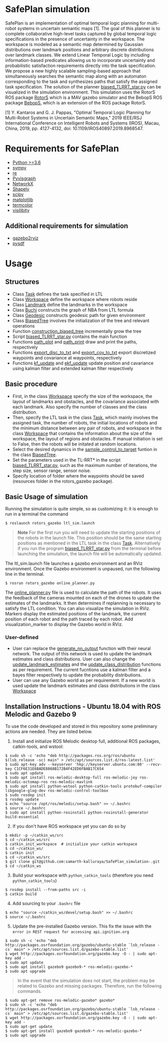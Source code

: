 # SafePlan simulation

SafePlan is an implementation of optimal temporal logic planning for multi-robot systems in uncertain semantic maps [1]. The goal of this planner is to complete collaborative high-level tasks captured by global temporal logic specifications in the presence of uncertainty in the workspace. The workspace is modeled as a semantic map determined by Gaussian distributions over landmark positions and arbitrary discrete distributions over landmark classes. We extend Linear Temporal Logic by including information-based predicates allowing us to incorporate uncertainty and probabilistic satisfaction requirements directly into the task specification. We propose a new highly scalable sampling-based approach that simultaneously searches the semantic map along with an automaton corresponding to the task and synthesizes paths that satisfy the assigned task specification. 
The solution of the planner [biased_TLRRT_star.py](rotors_simulator/rotors_gazebo/scripts/biased_TLRRT_star.py) can be visualized in the simulation environment. This simulation 
uses the RotorS ROS package [RotorS](https://github.com/ethz-asl/rotors_simulator) which is a MAV gazebo simulator and the BebopS ROS package 
[BebopS](https://github.com/gsilano/BebopS), which is an extension of the ROS package RotorS.


[1] Y. Kantaros and G. J. Pappas, "Optimal Temporal Logic Planning for Multi-Robot Systems in Uncertain Semantic Maps," 2019 IEEE/RSJ International Conference on Intelligent Robots and Systems (IROS), Macau, China, 2019, pp. 4127-4132, doi: 10.1109/IROS40897.2019.8968547.


# Requirements for SafePlan
* [Python >=3.6](https://www.python.org/downloads/)
* [sympy](https://www.sympy.org/en/index.html)
* [re]()
* [Pyvisgraph](https://github.com/TaipanRex/pyvisgraph)
* [NetworkX](https://networkx.github.io)
* [Shapely](https://github.com/Toblerity/Shapely)
* [scipy](https://www.scipy.org)
* [matplotlib](https://matplotlib.org)
* [termcolor](https://pypi.org/project/termcolor/)
* [visilibity](https://github.com/tsaoyu/PyVisiLibity)

## Additional requirements for simulation
* [gazebo2rviz](https://github.com/andreasBihlmaier/gazebo2rviz)
* [pysdf](https://github.com/andreasBihlmaier/pysdf.git)

# Usage
## Structures
* Class [Task](rotors_simulator/rotors_gazebo/scripts/task.py) defines the task specified in LTL
* Class [Workspace](rotors_simulator/rotors_gazebo/scripts/workspace.py) define the workspace where robots reside
* Class [Landmark](rotors_simulator/rotors_gazebo/scripts/workspace.py) define the landmarks in the workspace
* Class [Buchi](rotors_simulator/rotors_gazebo/scripts/buchi_parse.py) constructs the graph of NBA from LTL formula
* Class [Geodesic](rotors_simulator/rotors_gazebo/scripts/geodesic_path.py) constructs geodesic path for given environment
* Class [BiasedTree](rotors_simulator/rotors_gazebo/scripts/biased_tree.py) involves the initialization of the tree and relevant operations
* Function [construction_biased_tree](rotors_simulator/rotors_gazebo/scripts/construct_biased_tree.py) incrementally grow the tree
* Script [biased_TLRRT_star.py](rotors_simulator/rotors_gazebo/scripts/biased_TLRRT_star.py) contains the main function
* Functions [path_plot](rotors_simulator/rotors_gazebo/scripts/draw_picture.py) and [path_print](draw_picture.py) draw and print the paths, respectively
* Functions [export_disc_to_txt](rotors_simulator/rotors_gazebo/scripts/export_disc_to_text.py) and [export_cov_to_txt](rotors_simulator/rotors_gazebo/scripts/export_cov_to_text.py) export discretized waypoints and covariance at waypoints, respectively
* Functions [kf_update](rotors_simulator/rotors_gazebo/scripts/kf.py) and [ekf_update](rotors_simulator/rotors_gazebo/scripts/ekf.py) update position and cavariance using kalman filter and extended kalman filter respectively

## Basic procedure
* First, in the class [Workspace](rotors_simulator/rotors_gazebo/scripts/workspace.py) specify the size of the workspace, the layout of landmarks and obstacles, and the covariance associated with each landmark. Also specify the number of classes and the class distribution.
* Then, specify the LTL task in the class [Task](rotors_simulator/rotors_gazebo/scripts/task.py), which mainly involves the assigned task, the number of robots, the initial locations of robots and the minimum distance between any pair of robots, and workspace in the class [Workspace](rotors_simulator/rotors_gazebo/scripts/workspace.py) that contains the information about the size of the workspace, the layout of regions and obstacles. If manual initiation is set to False, then the robots will be initated at random locations. 
* Select the desired dynamics in the [sample_control_to_target]() funtion in the class [BiasedTree](rotors_simulator/rotors_gazebo/scripts/biased_tree.py).
* Set the parameters used in the TL-RRT* in the script [biased_TLRRT_star.py](rotors_simulator/rotors_gazebo/scripts/biased_TLRRT_star.py), such as the maximum number of iterations, the step size, sensor range, sensor noise. 
* Specify location of folder where the waypoints should be saved (resources folder in the rotors_gazebo package).


Basic Usage of simulation
---------------------------------------------------------

Running the simulation is quite simple, so as customizing it: it is enough to run in a terminal the command

```console
$ roslaunch rotors_gazebo ltl_sim.launch 
```
> **Note** For the first run you will need to update the starting positions of the robots in the launch file. This position should be the same starting positions as mentioned in the LTL task in the class [Task](rotors_simulator/rotors_gazebo/scripts/task.py). Alternatively if you run the program [biased_TLRRT_star.py](rotors_simulator/rotors_gazebo/scripts/biased_TLRRT_star.py) from the terminal before launching the simulation, the launch file will be automatically updated.

The ltl_sim.launch file  launches a gazebo environment and an RViz environment. Once the Gazebo environment is unpaused, run the following line in the terminal.
```console
$ rosrun rotors_gazebo online_planner.py 
```
The [online_planner.py](rotors_simulator/rotors_gazebo/scripts/online_planner.py) file is used to calculate the path of the robots. It uses the feedback of the cameras mounted on each of the drones to update the estimates of the landmarks. It then determines if replanning is necessary to satisfy the LTL condition.
You can also visualize the simulation in RViz. Markers display the estimated positions of the landmark, the current position of each robot and the path traced by each robot. Add visualization_marker to display the Gazebo world in RViz. 

### User-defined
* User can replace the [generate_nn_output](rotors_simulator/rotors_gazebo/scripts/neural_net.py) function with their neural network. The output of this network is used to update the landmark estimates and class distributions. User can also change the [update_landmark_estimates](rotors_simulator/rotors_gazebo/scripts/online_planner.py) and the [update_class_distribution](rotors_simulator/rotors_gazebo/scripts/online_planner.py) functions as per requirement. The current fucntions use a kalman filter and a bayes filter respectively to update the probability distributions. 
* User can use any Gazebo world as per requirement. If a new world is used update the landmark estimates and class distributions in the class [Workspace](rotors_simulator/rotors_gazebo/scripts/workspace.py)




Installation Instructions - Ubuntu 18.04 with ROS Melodic and Gazebo 9
---------------------------------------------------------
To use the code developed and stored in this repository some preliminary actions are needed. They are listed below.

1. Install and initialize ROS Melodic desktop full, additional ROS packages, catkin-tools, and wstool:

```console
$ sudo sh -c 'echo "deb http://packages.ros.org/ros/ubuntu $(lsb_release -sc) main" > /etc/apt/sources.list.d/ros-latest.list'
$ sudo apt-key adv --keyserver 'hkp://keyserver.ubuntu.com:80' --recv-key C1CF6E31E6BADE8868B172B4F42ED6FBAB17C654
$ sudo apt update
$ sudo apt install ros-melodic-desktop-full ros-melodic-joy ros-melodic-octomap-ros ros-melodic-mavlink
$ sudo apt install python-wstool python-catkin-tools protobuf-compiler libgoogle-glog-dev ros-melodic-control-toolbox
$ sudo rosdep init
$ rosdep update
$ echo "source /opt/ros/melodic/setup.bash" >> ~/.bashrc
$ source ~/.bashrc
$ sudo apt install python-rosinstall python-rosinstall-generator build-essential
```

2. If you don't have ROS workspace yet you can do so by

```console
$ mkdir -p ~/catkin_ws/src
$ cd ~/catkin_ws/src
$ catkin_init_workspace  # initialize your catkin workspace
$ cd ~/catkin_ws/
$ catkin init
$ cd ~/catkin_ws/src
$ git clone git@github.com:samarth-kalluraya/SafePlan_simulation-.git													
$ cd ~/catkin_ws
```

3. Build your workspace with `python_catkin_tools` (therefore you need `python_catkin_tools`)

```console
$ rosdep install --from-paths src -i
$ catkin build
```

4. Add sourcing to your `.bashrc` file

```console
$ echo "source ~/catkin_ws/devel/setup.bash" >> ~/.bashrc
$ source ~/.bashrc
```

5. Update the pre-installed Gazebo version. This fix the issue with the `error in REST request for accessing api.ignition.org`

```console
$ sudo sh -c 'echo "deb http://packages.osrfoundation.org/gazebo/ubuntu-stable `lsb_release -cs` main" > /etc/apt/sources.list.d/gazebo-stable.list'
$ wget http://packages.osrfoundation.org/gazebo.key -O - | sudo apt-key add -
$ sudo apt update
$ sudo apt install gazebo9 gazebo9-* ros-melodic-gazebo-*
$ sudo apt upgrade
```

> In the event that the simulation does not start, the problem may be related to Gazebo and missing packages. Therefore, run the following commands. 
```console
$ sudo apt-get remove ros-melodic-gazebo* gazebo*
$ sudo sh -c 'echo "deb http://packages.osrfoundation.org/gazebo/ubuntu-stable `lsb_release -cs` main" > /etc/apt/sources.list.d/gazebo-stable.list'
$ wget http://packages.osrfoundation.org/gazebo.key -O - | sudo apt-key add -
$ sudo apt-get update
$ sudo apt-get install gazebo9 gazebo9-* ros-melodic-gazebo-*
$ sudo apt upgrade
```







